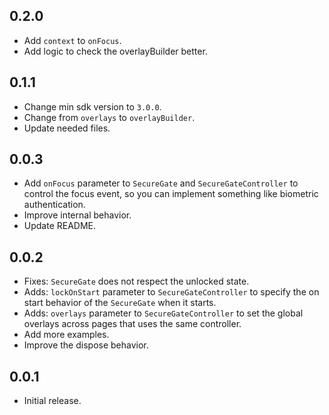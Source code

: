 ## 0.2.0

* Add `context` to `onFocus`.
* Add logic to check the overlayBuilder better.

## 0.1.1

* Change min sdk version to `3.0.0`.
* Change from `overlays` to `overlayBuilder`.
* Update needed files.

## 0.0.3

* Add `onFocus` parameter to `SecureGate` and `SecureGateController` to control the focus event, so you can implement something like biometric authentication.
* Improve internal behavior.
* Update README.

## 0.0.2

* Fixes: `SecureGate` does not respect the unlocked state.
* Adds: `lockOnStart` parameter to `SecureGateController` to specify the on start behavior of the `SecureGate` when it starts.
* Adds: `overlays` parameter to `SecureGateController` to set the global overlays across pages that uses the same controller.
* Add more examples.
* Improve the dispose behavior.

## 0.0.1

* Initial release.

